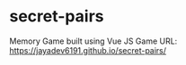 # secret-pairs
Memory Game built using Vue JS
Game URL: https://jayadev6191.github.io/secret-pairs/
